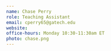 ```yaml
---
name: Chase Perry
role: Teaching Assistant
email: cperry65@gatech.edu
website: 
office-hours: Monday 10:30-11:30am ET
photo: chase.png
---
```

